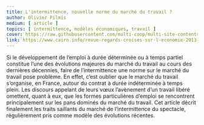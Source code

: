 ```yaml
---
title: L'intermittence, nouvelle norme du marché du travail ?
author: Olivier Pilmis
medium: [ article ]
topics: [ intermittence, modèles économiques, travail ]
cover: https://raw.githubusercontent.com/multi-coop/multi-site-contents/main/texts/ressources/images/logo-cairn.png
link: https://www.cairn.info/revue-regards-croises-sur-l-economie-2013-1-page-278.htm
---
```


Si le développement de l’emploi à durée déterminée ou à temps partiel constitue l’une des évolutions majeures du marché du travail au cours des dernières décennies, faire de l’intermittence une norme sur le marché du travail pose problème. En effet, c’est oublier que le marché du travail s’organise, en France, autour du contrat à durée indéterminée à temps plein. Les discours appelant de leurs vœux l’avènement d’un travail libéré omettent, quant à eux, que les formes particulières d’emploi se rencontrent principalement sur les pans dominés du marché du travail. Cet article décrit finalement les traits saillants du marché de l’intermittence du spectacle, régulièrement pris comme modèle des évolutions récentes.
